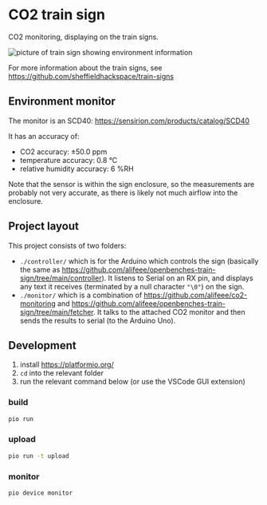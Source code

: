 # CO2 train sign

CO2 monitoring, displaying on the train signs.

![picture of train sign showing environment information]()

For more information about the train signs, see <https://github.com/sheffieldhackspace/train-signs>

## Environment monitor

The monitor is an SCD40: <https://sensirion.com/products/catalog/SCD40>

It has an accuracy of:

- CO2 accuracy: ±50.0 ppm
- temperature accuracy: 0.8 °C
- relative humidity accuracy: 6 %RH

Note that the sensor is within the sign enclosure, so the measurements are probably not very accurate, as there is likely not much airflow into the enclosure.

## Project layout

This project consists of two folders:

- `./controller/` which is for the Arduino which controls the sign (basically the same as <https://github.com/alifeee/openbenches-train-sign/tree/main/controller>). It listens to Serial on an RX pin, and displays any text it receives (terminated by a null character `"\0"`) on the sign.
- `./monitor/` which is a combination of <https://github.com/alifeee/co2-monitoring> and <https://github.com/alifeee/openbenches-train-sign/tree/main/fetcher>. It talks to the attached CO2 monitor and then sends the results to serial (to the Arduino Uno).

## Development

1. install <https://platformio.org/>
2. `cd` into the relevant folder
3. run the relevant command below (or use the VSCode GUI extension)

### build

```bash
pio run
```

### upload

```bash
pio run -t upload
```

### monitor

```bash
pio device monitor
```

